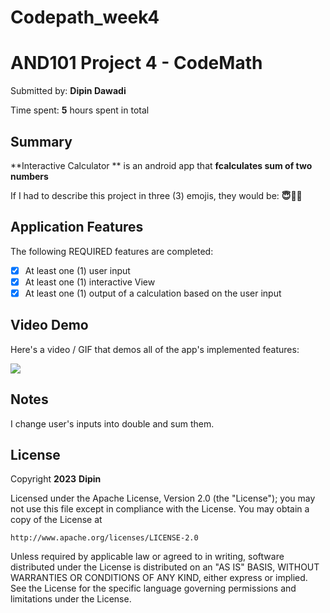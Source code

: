 # Codepath_week4
# AND101 Project 4 - CodeMath

Submitted by: **Dipin Dawadi**

Time spent: **5** hours spent in total

## Summary

**Interactive Calculator ** is an android app that **fcalculates sum of two numbers**

If I had to describe this project in three (3) emojis, they would be: **😇👏🧳**

## Application Features

The following REQUIRED features are completed:

- [x] At least one (1) user input
- [x] At least one (1) interactive View
- [x] At least one (1) output of a calculation based on the user input

## Video Demo

Here's a video / GIF that demos all of the app's implemented features:

<img src='https://github.com/Dipin-D/Codepath_week4/assets/102004858/fb362f44-b4d3-47b7-b6ef-e6d894f4b3cb' />



## Notes
I change user's inputs into double and sum them.

## License

Copyright **2023** **Dipin**

Licensed under the Apache License, Version 2.0 (the "License");
you may not use this file except in compliance with the License.
You may obtain a copy of the License at

    http://www.apache.org/licenses/LICENSE-2.0

Unless required by applicable law or agreed to in writing, software
distributed under the License is distributed on an "AS IS" BASIS,
WITHOUT WARRANTIES OR CONDITIONS OF ANY KIND, either express or implied.
See the License for the specific language governing permissions and
limitations under the License.
